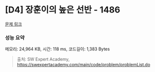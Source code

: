 # [D4] 장훈이의 높은 선반 - 1486 

[문제 링크](https://swexpertacademy.com/main/code/problem/problemDetail.do?contestProbId=AV2b7Yf6ABcBBASw) 

### 성능 요약

메모리: 24,964 KB, 시간: 118 ms, 코드길이: 1,383 Bytes



> 출처: SW Expert Academy, https://swexpertacademy.com/main/code/problem/problemList.do